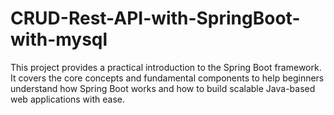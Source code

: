 # CRUD-Rest-API-with-SpringBoot-with-mysql
This project provides a practical introduction to the Spring Boot framework. It covers the core concepts and fundamental components to help beginners understand how Spring Boot works and how to build scalable Java-based web applications with ease.
